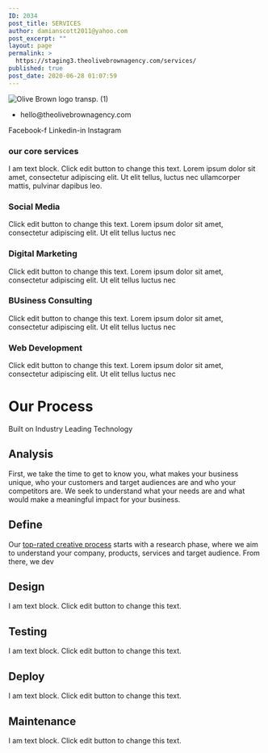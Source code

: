 ```yaml
---
ID: 2034
post_title: SERVICES
author: damianscott2011@yahoo.com
post_excerpt: ""
layout: page
permalink: >
  https://staging3.theolivebrownagency.com/services/
published: true
post_date: 2020-06-28 01:07:59
---
```

<img src="https://staging3.theolivebrownagency.com/wp-content/uploads/elementor/thumbs/Olive-Brown-logo-transp.-1-ottokdfmoop22y75zr3t1o5b0fmuthwwrs1c4hx4p8.png" title="Olive Brown logo transp. (1)" alt="Olive Brown logo transp. (1)" />											
					<ul>
							<li>
										hello@theolivebrownagency.com
									</li>
						</ul>
					<a target="_blank" rel="noopener noreferrer">
						Facebook-f
											</a>
					<a target="_blank" rel="noopener noreferrer">
						Linkedin-in
											</a>
					<a target="_blank" rel="noopener noreferrer">
						Instagram
											</a>
			<h3>our core services</h3>		
		I am text block. Click edit button to change this text. Lorem ipsum dolor sit amet, consectetur adipiscing elit. Ut elit tellus, luctus nec ullamcorper mattis, pulvinar dapibus leo.		
				<h3>
					Social Media
				</h3>
								<p>Click edit button to change this text. Lorem ipsum dolor sit amet, consectetur adipiscing elit. Ut elit tellus luctus nec </p>
				<h3>
					Digital Marketing 
				</h3>
								<p>Click edit button to change this text. Lorem ipsum dolor sit amet, consectetur adipiscing elit. Ut elit tellus luctus nec </p>
				<h3>
					BUsiness Consulting
				</h3>
								<p>Click edit button to change this text. Lorem ipsum dolor sit amet, consectetur adipiscing elit. Ut elit tellus luctus nec </p>
				<h3>
					Web Development
				</h3>
								<p>Click edit button to change this text. Lorem ipsum dolor sit amet, consectetur adipiscing elit. Ut elit tellus luctus nec </p>
			<h1>Our Process</h1>		
		<p>Built on Industry Leading Technology</p>		
			<h2>Analysis</h2>		
		<p>First, we take the time to get to know you, what makes your business unique, who your customers and target audiences are and who your competitors are. We seek to understand what your needs are and what would make a meaningful impact for your business.</p>		
			<h2>Define</h2>		
		<p>Our <a href="https://clutch.co/profile/jordan-crown" target="_blank" rel="noopener noreferrer">top-rated creative process</a> starts with a research phase, where we aim to understand your company, products, services and target audience. From there, we dev</p>		
			<h2>Design</h2>		
		<p>I am text block. Click edit button to change this text. </p>		
			<h2>Testing</h2>		
		<p>I am text block. Click edit button to change this text. </p>		
			<h2>Deploy</h2>		
		<p>I am text block. Click edit button to change this text. </p>		
			<h2>Maintenance</h2>		
		<p>I am text block. Click edit button to change this text. </p>